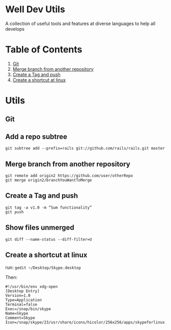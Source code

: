 # Well Dev Utils
A collection of useful tools and features at diverse languages to help all develops


# Table of Contents
1. [Git](#git)
2. [Merge branch from another repository](#git)
3. [Create a Tag and push](#git)
4. [Create a shortcut at linux](#git)

# Utils

## Git


## Add a repo subtree 

```
git subtree add --prefix=rails git://github.com/rails/rails.git master
```

## Merge branch from another repository

```
git remote add origin2 https://github.com/user/otherRepo
git merge origin2/branchYouWantToMerge
```


## Create a Tag and push

```
git tag -a v1.0 -m “Sum functionality”
git push
```



## Show files unmerged

```
git diff --name-status --diff-filter=U
```

## Create a shortcut at linux

run: `gedit ~/Desktop/Skype.desktop`


Then:

```
#!/usr/bin/env xdg-open
[Desktop Entry]
Version=1.0
Type=Application
Terminal=false
Exec=/snap/bin/skype
Name=Skype
Comment=Skype
Icon=/snap/skype/23/usr/share/icons/hicolor/256x256/apps/skypeforlinux.png
```
